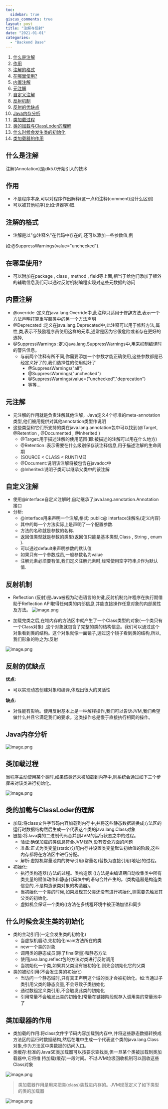 ```yaml
---
toc:
  sidebar: true
giscus_comments: true
layout: post
title: "注解与反射"
date: "2021-01-01"
categories: 
  - "Backend Base"
---
```


1. [什么是注解](#What)
2. [作用](#Role)
3. [注解的格式](#Format)
4. [在哪里使用?](#Where)
5. [内置注解](#Inner)
6. [元注解](#Meta)
7. [自定义注解](#Custom)
8. [反射机制](#Reflection)
9. [反射的优缺点](#Ad)
10. [Java内存分析](#Analysis)
11. [类加载过程](#Process)
12. [类的加载与ClassLoder的理解](#How)
13. [什么时候会发生类的初始化](#When)
14. [类加载器的作用](#LoadingRole)

## 什么是注解 <a name="Why"></a>

注解(Annotation)是jdk5.0开始引入的技术

## 作用 <a name="Role"></a>

- 不是程序本身,可以对程序作出解释(这一点和注释(comment)没什么区别)
- 可以被其他程序(比如:译器等)取.

## 注解的格式 <a name="Format"></a>
- 注解是以"@注释名"在代码中存在的,还可以添加一些参数值,例

如:@SuppressWarnings(value="unchecked").

## 在哪里使用? <a name="Where"></a>
- 可以附加在package , class , method , field等上面,相当于给他们添加了额外的辅助信息我们可以通过反射机制编程实现对这些元数据的访问

## 内置注解 <a name="Inner"></a>

- @override :定义在java.lang.Override中,此注释只适用于修辞方法,表示一个方法声明打算重写超类中的另一个方法声明
- @Deprecated :定义在java.lang.Deprecated中,此注释可以用于修辞方法,属性,类,表示不鼓励程序员使用这样的元素,通常是因为它很危险或者存在更好的选择,
- @SuppressWarnings :定义java.lang.SuppressWarnings中,用来抑制编译时的警告信息。
    - 与前两个注释有所不同,你需要添加一个参数才能正确使用,这些参数都是已经定义好了的,我们选择性的使用就好了
        - @SuppressWarnings("all")
        - @SuppressWarnings("unchecked")
        - @SuppressWarnings(value=("unchecked","deprecation")
        - 等等…

## 元注解 <a name="Meta"></a>
- 元注解的作用就是负责注解其他注解，Java定义4个标准的meta-annotation类型,他们被用提供对其他annotation类型作说明
- 这些类型和它们所支持的类在java.lang.annotation包中可以找到(@Target, @Retention , @Documented , @Inherited )
    - @Target:用于描述注解的使用范围(即:被描述的注解可以用在什么地方)
    - @Retention :表示需要在什么级别保存该注释信息,用于描述注解的生命周期
    - (SOURCE < CLASS < RUNTIME)
    - @Document:说明该注解将被包含在javadoc中
    - @lnherited:说明子类可以继承父类中的该注解

## 自定义注解 <a name="Custom"></a>
- 使用@interface自定义注解时,自动继承了java.lang.annotation.Annotation接口
- 分析:
    - @interface用来声明一个注解,格式: public@ interface注解名(定义内容}
    - 其中的每一个方法实际上是声明了一个配置参数.
    - 方法的名称就是参数的名称.
    - 返回值类型就是参数的类型(返回值只能是基本类型,Class , String , enum ).
    - 可以通过default来声明参数的默认值
    - 如果只有一个参数成员,一般参数名为value
    - 注解元素必须要有值,我们定义注解元素时,经常使用空字符串,0作为默认值.


## 反射机制 <a name="Reflection"></a>
- Reflection (反射)是Java被视为动态语言的关键,反射机制允许程序在执行期借助于Reflection API取得任何类的内部信息,并能直接操作任意对象的内部属性及方法。
  ![image.png](https://raw.githubusercontent.com/zhengstar94/zhengstar94.github.io/main/——pots/2021/10/image-597ebe526bc54b1d9367facb86d681e3.png)

- 加载完类之后,在堆内存的方法区中就产生了一个Class类型的对象(一个类只有一个Class对象) ,这个对象就包含了完整的类的结构信息。我们可以通过这个对象看到类的结构。这个对象就像一面镜子,透过这个镜子看到类的结构,所以,我们形象的称之为:反射

![image.png](https://raw.githubusercontent.com/zhengstar94/zhengstar94.github.io/main/_posts/2021/01/images/image-6d8c4fe3919b46daaac4d2d8fe43e077.png)

## 反射的优缺点 <a name="Ad"></a>
**优点:**
- 可以实现动态创建对象和编译,体现出很大的灵活性

**缺点:**
- 对性能有影响。使用反射基本上是一种解释操作,我们可以告诉JVM,我们希望做什么并且它满足我们的要求。这类操作总是慢于直接执行相同的操作。

## Java内存分析 <a name="Analysis"></a>

![image.png](https://raw.githubusercontent.com/zhengstar94/zhengstar94.github.io/main/_posts/2021/01/images/image-73d00b8abee14b4d8b5954d5bc919731.png)

## 类加载过程 <a name="Process"></a>
当程序主动使用某个类时,如果该类还未被加载到内存中,则系统会通过如下三个步骤来对该类进行初始化。

![image.png](https://raw.githubusercontent.com/zhengstar94/zhengstar94.github.io/main/_posts/2021/01/images/image-54ae98680a654091b1507ea12a363ad0.png)

## 类的加载与ClassLoder的理解 <a name="How"></a>
- 加载:将class文件字节码内容加载到内存中,并将这些静态数据转换成方法区的运行时数据结构然后生成一个代表这个类的java.lang.Class对象
- 链接:将Java类的二进制代码合并到JVM的运行状态之中的过程。
    - 验证:确保加载的类信息符合JVM规范,没有安全方面的问题
    - 准备:正式为类变量(static)分配内存并设置类变量默认初始值的阶段,这些内存都将在方法区中进行分配。
    - 解析:虚拟机常量池内的符号引用(常量名)替换为直接引用(地址)的过程。
- 初始化:
    - 执行类构造器<clinit>(方法的过程。类构造器<clinit> ()方法是由编译期自动收集类中所有类变量的赋值动作和静态代码块中的语句合并产生的。(类构造器是构造类信息的,不是构造该类对象的构造器)。
    - 当初始化一个类的时候,如果发现其父类还没有进行初始化,则需要先触发其父类的初始化.
    - 虚拟机会保证一个类的<clinit>()方法在多线程环境中被正确加锁和同步

## 什么时候会发生类的初始化 <a name="When"></a>
- 类的主动引用(一定会发生类的初始化)
    - 当虚拟机启动,先初始化main方法所在的类
    - new一个类的对象
    - 调用类的静态成员(除了final常量)和静态方法
    - 使用java.lang.reflect包的方法对类进行反射调用
    - 当初始化一个类,如果其父类没有被初始化,则先会初始化它的父类
- 类的被动引用(不会发生类的初始化)
    - 当访问一个静态域时,只有真正声明这个域的类才会被初始化。如:当通过子类引用父类的静态变量,不会导致子类初始化
    - 通过数组定义类引用,不会触发此类的初始化
    - 引用常量不会触发此类的初始化(常量在链接阶段就存入调用类的常量池中了

## 类加载器的作用 <a name="LoadingRole"></a>
- 类加载的作用:将class文件字节码内容加载到内存中,并将这些静态数据转换成方法区的运行时数据结构,然后在堆中生成一个代表这个类的java.lang.Class对象,作为方法区中类数据的访问入口。
- 类缓存:标准的JavaSE类加载器可以按要求查找类,但一旦某个类被加载到类加载器中,它将维
  持加载(缓存)一段时间。不过JVM垃圾回收机制可以回收这些Class对象


![image.png](https://raw.githubusercontent.com/zhengstar94/zhengstar94.github.io/main/_posts/2021/01/images/image-d6174d3898474ca3b12f05f4d3aef092.png)

> 类加载器作用是用来把类(class)装载进内存的。JVM规范定义了如下类型的类的加载器

![image.png](https://raw.githubusercontent.com/zhengstar94/zhengstar94.github.io/main/_posts/2021/01/images/image-369c31abebb144a4b85767e24d8cb201.png)








